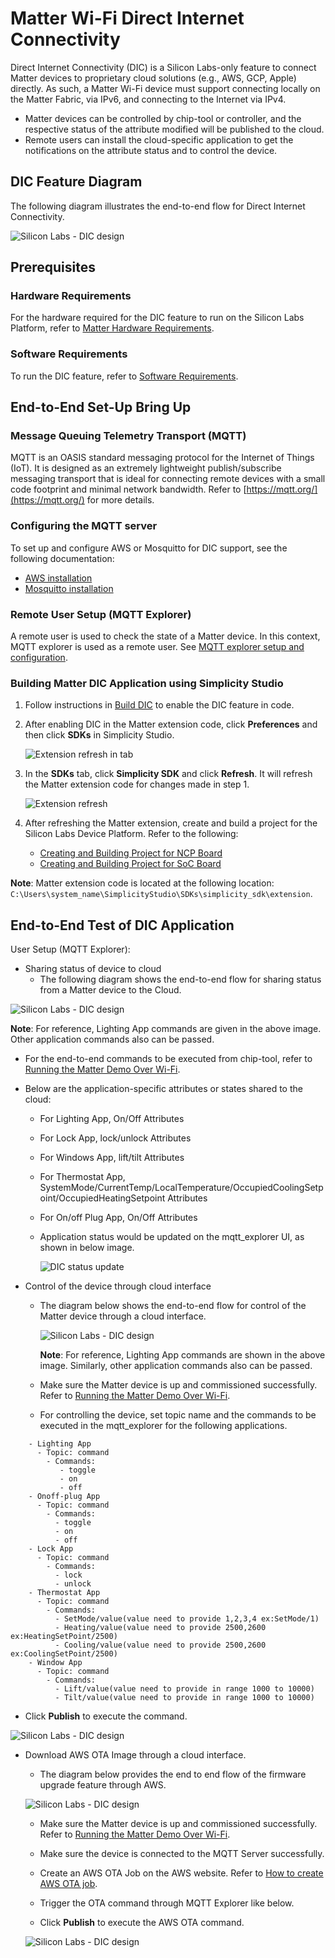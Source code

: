 # Matter Wi-Fi Direct Internet Connectivity

Direct Internet Connectivity (DIC) is a Silicon Labs-only feature to connect Matter devices to proprietary cloud solutions (e.g., AWS, GCP, Apple) directly. As such, a Matter Wi-Fi device must support connecting locally on the Matter Fabric, via IPv6, and connecting to the Internet via IPv4.

- Matter devices can be controlled by chip-tool or controller, and the respective status of the attribute modified will be published to the cloud.
- Remote users can install the cloud-specific application to get the notifications on the attribute status and to control the device.

## DIC Feature Diagram

The following diagram illustrates the end-to-end flow for Direct Internet Connectivity.

![Silicon Labs - DIC design](images/dic-flow.png)

## Prerequisites

### Hardware Requirements

For the hardware required for the DIC feature to run on the Silicon Labs Platform, refer to [Matter Hardware Requirements](/matter/{build-docspace-version}/matter-prerequisites/hardware-requirements).

### Software Requirements

To run the DIC feature, refer to [Software Requirements](/matter/{build-docspace-version}/matter-prerequisites/software-requirements).

## End-to-End Set-Up Bring Up

### Message Queuing Telemetry Transport (MQTT)

MQTT is an OASIS standard messaging protocol for the Internet of Things (IoT). It is designed as an extremely lightweight publish/subscribe messaging transport that is ideal for connecting remote devices with a small code footprint and minimal network bandwidth. Refer to [https://mqtt.org/](https://mqtt.org/) for more details.

### Configuring the MQTT server

To set up and configure AWS or Mosquitto for DIC support, see the following documentation:

- [AWS installation](./aws-configuration-registration.md)
- [Mosquitto installation](./mosquitto-setup.md)

### Remote User Setup (MQTT Explorer)

A remote user is used to check the state of a Matter device. In this context, MQTT explorer is used as a remote user. See [MQTT explorer setup and configuration](./mqtt-explorer-setup.md).

### Building Matter DIC Application using Simplicity Studio

1. Follow instructions in [Build DIC](./build-dic.md) to enable the DIC feature in code.

2. After enabling DIC in the Matter extension code, click **Preferences** and then click **SDKs** in Simplicity Studio.

    ![Extension refresh in tab](images/dic-extension-refresh.png)

3. In the **SDKs** tab, click  **Simplicity SDK** and click **Refresh**. It will refresh the Matter extension code for changes made in step 1.

    ![Extension refresh](images/dic-extension-refresh-1.png)

4. After refreshing the Matter extension, create and build a project for the Silicon Labs Device Platform. Refer to the following:

    - [Creating and Building Project for NCP Board](/matter/{build-docspace-version}/matter-wifi-getting-started-example/getting-started-efx32-ncp#building-and-flashing-an-application)
    - [Creating and Building Project for SoC Board](/matter/{build-docspace-version}/matter-wifi-getting-started-example/getting-started-with-soc#building-the-917-soc-matter-accessory-devices-using-simplicity-studio)

**Note**: Matter extension code is located at the following location: `C:\Users\system_name\SimplicityStudio\SDKs\simplicity_sdk\extension`.

## End-to-End Test of DIC Application

User Setup (MQTT Explorer):

- Sharing status of device to cloud
  - The following diagram shows the end-to-end flow for sharing status from a Matter device to the Cloud.

![Silicon Labs - DIC design](images/dic-status-sharing.png)

  **Note**: For reference, Lighting App commands are given in the above image. Other application commands also can be passed.

- For the end-to-end commands to be executed from chip-tool, refer to [Running the Matter Demo Over Wi-Fi](/matter/{build-docspace-version}/matter-wifi-run-demo).
- Below are the application-specific attributes or states shared to the cloud:
  - For Lighting App, On/Off Attributes
  - For Lock App, lock/unlock Attributes
  - For Windows App, lift/tilt Attributes
  - For Thermostat App, SystemMode/CurrentTemp/LocalTemperature/OccupiedCoolingSetpoint/OccupiedHeatingSetpoint Attributes
  - For On/off Plug App, On/Off Attributes
  - Application status would be updated on the mqtt_explorer UI, as shown in below image.
  
      ![DIC status update](images/mqtt-explorer-4.png)

- Control of the device through cloud interface
  - The diagram below shows the end-to-end flow for control of the Matter device through a cloud interface.
  
      ![Silicon Labs - DIC design](images/dic-control-part.png)

    **Note**: For reference, Lighting App commands are shown in the above image. Similarly, other application commands also can be passed.

  - Make sure the Matter device is up and commissioned successfully. Refer to [Running the Matter Demo Over Wi-Fi](/matter/{build-docspace-version}/matter-wifi-run-demo).
  - For controlling the device, set topic name and the commands to be executed in the mqtt_explorer for the following applications.

```shell
    - Lighting App
      - Topic: command
        - Commands:
           - toggle
           - on
           - off
    - Onoff-plug App
      - Topic: command
        - Commands:
          - toggle
          - on
          - off
    - Lock App
      - Topic: command
        - Commands:
          - lock
          - unlock
    - Thermostat App
      - Topic: command
        - Commands:
          - SetMode/value(value need to provide 1,2,3,4 ex:SetMode/1)
          - Heating/value(value need to provide 2500,2600 ex:HeatingSetPoint/2500)
          - Cooling/value(value need to provide 2500,2600 ex:CoolingSetPoint/2500)
    - Window App
      - Topic: command
        - Commands:
          - Lift/value(value need to provide in range 1000 to 10000)
          - Tilt/value(value need to provide in range 1000 to 10000)
```

- Click **Publish** to execute the command.

![Silicon Labs - DIC design](images/control-device-through-cloud.png)

- Download AWS OTA Image through a cloud interface.
  
  - The diagram below provides the end to end flow of the firmware upgrade feature through AWS.

  ![Silicon Labs - DIC design](images/dic-aws-ota.png)

  - Make sure the Matter device is up and commissioned successfully. Refer to [Running the Matter Demo Over Wi-Fi](/matter/{build-docspace-version}/matter-wifi-run-demo).
  
  - Make sure the device is connected to the MQTT Server successfully.
  
  - Create an AWS OTA Job on the AWS website. Refer to [How to create AWS OTA job](./aws-configuration-registration.md).
  
  - Trigger the OTA command through MQTT Explorer like below.
  
  - Click **Publish** to execute the AWS OTA command.
  
  ![Silicon Labs - DIC design](images/download-aws-ota-through-cloud.png)
